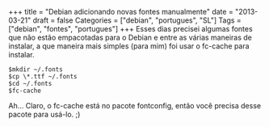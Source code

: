 +++
title = "Debian adicionando novas fontes manualmente"
date = "2013-03-21"
draft = false
Categories = ["debian", "portugues", "SL"]
Tags = ["debian", "fontes", "portugues"]
+++
Esses dias precisei algumas fontes que não estão empacotadas para o
Debian e entre as várias maneiras de instalar, a que maneira mais
simples (para mim) foi usar o fc-cache para instalar.

```
$mkdir ~/.fonts
$cp \*.ttf ~/.fonts
$cd ~/.fonts
$fc-cache
```

Ah… Claro, o fc-cache está no pacote fontconfig, então você precisa
desse pacote para usá-lo. ;)
